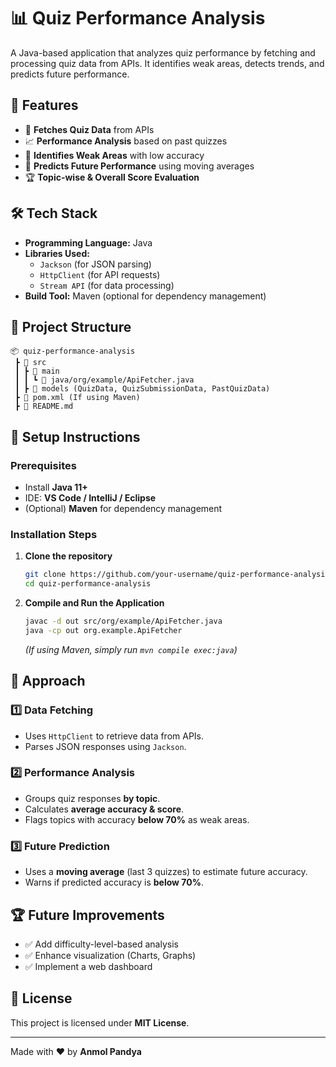 # 📊 Quiz Performance Analysis

A Java-based application that analyzes quiz performance by fetching and processing quiz data from APIs. It identifies weak areas, detects trends, and predicts future performance.

## 🚀 Features
- 📌 **Fetches Quiz Data** from APIs
- 📈 **Performance Analysis** based on past quizzes
- 🔎 **Identifies Weak Areas** with low accuracy
- 🔮 **Predicts Future Performance** using moving averages
- 🏆 **Topic-wise & Overall Score Evaluation**

## 🛠️ Tech Stack
- **Programming Language:** Java
- **Libraries Used:**
  - `Jackson` (for JSON parsing)
  - `HttpClient` (for API requests)
  - `Stream API` (for data processing)
- **Build Tool:** Maven (optional for dependency management)

## 📂 Project Structure
```
📦 quiz-performance-analysis
 ┣ 📜 src
 ┃ ┣ 📜 main
 ┃ ┃ ┗ 📜 java/org/example/ApiFetcher.java
 ┃ ┣ 📜 models (QuizData, QuizSubmissionData, PastQuizData)
 ┣ 📜 pom.xml (If using Maven)
 ┣ 📜 README.md
```

## 🔧 Setup Instructions
### Prerequisites
- Install **Java 11+**
- IDE: **VS Code / IntelliJ / Eclipse**
- (Optional) **Maven** for dependency management

### Installation Steps
1. **Clone the repository**
   ```sh
   git clone https://github.com/your-username/quiz-performance-analysis.git
   cd quiz-performance-analysis
   ```
2. **Compile and Run the Application**
   ```sh
   javac -d out src/org/example/ApiFetcher.java
   java -cp out org.example.ApiFetcher
   ```
   *(If using Maven, simply run `mvn compile exec:java`)*

## 📜 Approach
### 1️⃣ **Data Fetching**
- Uses `HttpClient` to retrieve data from APIs.
- Parses JSON responses using `Jackson`.

### 2️⃣ **Performance Analysis**
- Groups quiz responses **by topic**.
- Calculates **average accuracy & score**.
- Flags topics with accuracy **below 70%** as weak areas.

### 3️⃣ **Future Prediction**
- Uses a **moving average** (last 3 quizzes) to estimate future accuracy.
- Warns if predicted accuracy is **below 70%**.

## 🏆 Future Improvements
- ✅ Add difficulty-level-based analysis
- ✅ Enhance visualization (Charts, Graphs)
- ✅ Implement a web dashboard

## 📜 License
This project is licensed under **MIT License**.

---
Made with ❤️ by **Anmol Pandya**

